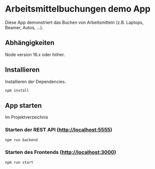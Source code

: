 # Arbeitsmittelbuchungen demo App

Diese App demonstriert das Buchen von Arbeitsmitteln (z.B. Laptops, Beamer, Autos, ...).

## Abhängigkeiten
Node version 16.x oder höher.

## Installieren

Installieren der Dependencies.

```bash
npm install
```

## App starten
Im Projektverzeichnis

### Starten der REST API ([http://localhost:5555](http://localhost:5555))
```bash
npm run backend
```

### Starten des Frontends ([http://localhost:3000](http://localhost:3000))
```bash
npm run start
```
